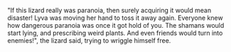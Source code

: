 "If this lizard really was paranoia, then surely acquiring it would mean disaster! Lyva was moving her hand to toss it away again. Everyone knew how dangerous paranoia was once it got hold of you. The shamans would start lying, and prescribing weird plants. And even friends would turn into enemies!", the lizard said, trying to wriggle himself free.